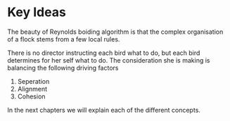 # Key Ideas
The beauty of Reynolds boiding algorithm is that the complex organisation
of a flock stems from a few local rules.

There is no director instructing each bird what to do, but each bird determines
for her self what to do. The consideration she is making is balancing the following
driving factors

1. Seperation
2. Alignment
3. Cohesion

In the next chapters we will explain each of the different concepts.